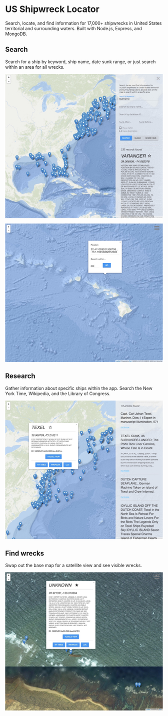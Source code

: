 # US Shipwreck Locator

Search, locate, and find information for 17,000+ shipwrecks in United States territorial and surrounding waters. Built with Node.js, Express, and MongoDB.

## Search

Search for a ship by keyword, ship name, date sunk range, or just search within an area for all wrecks.

![shipwreck-main](/public/readme-images/shipwreck-00.jpeg)

![shipreck-proximity](/public/readme-images/shipwreck-03.jpeg)

## Research

Gather information about specific ships within the app.  Search the New York Time, Wikipedia, and the Library of Congress.

![shipwreck-research](/public/readme-images/shipwreck-02.jpeg)

## Find wrecks

Swap out the base map for a satellite view and see visible wrecks.

![shipwreck-satellite](/public/readme-images/shipwreck-04.jpeg)
